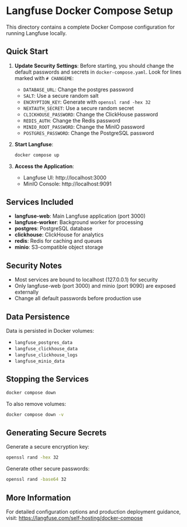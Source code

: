 # Langfuse Docker Compose Setup

This directory contains a complete Docker Compose configuration for running Langfuse locally.

## Quick Start

1. **Update Security Settings**: Before starting, you should change the default passwords and secrets in `docker-compose.yaml`. Look for lines marked with `# CHANGEME`:

   - `DATABASE_URL`: Change the postgres password
   - `SALT`: Use a secure random salt
   - `ENCRYPTION_KEY`: Generate with `openssl rand -hex 32`
   - `NEXTAUTH_SECRET`: Use a secure random secret
   - `CLICKHOUSE_PASSWORD`: Change the ClickHouse password
   - `REDIS_AUTH`: Change the Redis password
   - `MINIO_ROOT_PASSWORD`: Change the MinIO password
   - `POSTGRES_PASSWORD`: Change the PostgreSQL password

2. **Start Langfuse**:
   ```bash
   docker compose up
   ```

3. **Access the Application**:
   - Langfuse UI: http://localhost:3000
   - MinIO Console: http://localhost:9091

## Services Included

- **langfuse-web**: Main Langfuse application (port 3000)
- **langfuse-worker**: Background worker for processing
- **postgres**: PostgreSQL database
- **clickhouse**: ClickHouse for analytics
- **redis**: Redis for caching and queues
- **minio**: S3-compatible object storage

## Security Notes

- Most services are bound to localhost (127.0.0.1) for security
- Only langfuse-web (port 3000) and minio (port 9090) are exposed externally
- Change all default passwords before production use

## Data Persistence

Data is persisted in Docker volumes:
- `langfuse_postgres_data`
- `langfuse_clickhouse_data`
- `langfuse_clickhouse_logs`
- `langfuse_minio_data`

## Stopping the Services

```bash
docker compose down
```

To also remove volumes:
```bash
docker compose down -v
```

## Generating Secure Secrets

Generate a secure encryption key:
```bash
openssl rand -hex 32
```

Generate other secure passwords:
```bash
openssl rand -base64 32
```

## More Information

For detailed configuration options and production deployment guidance, visit:
https://langfuse.com/self-hosting/docker-compose
